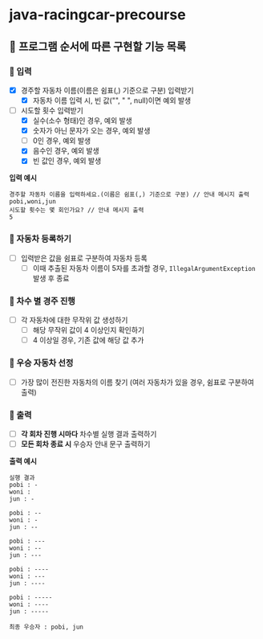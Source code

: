 # java-racingcar-precourse

## 📌 프로그램 순서에 따른 구현할 기능 목록

### 📝 입력

- [X] 경주할 자동차 이름(이름은 쉼표(,) 기준으로 구분) 입력받기
  - [X] 자동차 이름 입력 시, 빈 값("", " ", null)이면 예외 발생
- [ ] 시도할 횟수 입력받기
  - [X] 실수(소수 형태)인 경우, 예외 발생
  - [X] 숫자가 아닌 문자가 오는 경우, 예외 발생
  - [ ] 0인 경우, 예외 발생
  - [X] 음수인 경우, 예외 발생
  - [X] 빈 값인 경우, 예외 발생

**입력 예시**
```
경주할 자동차 이름을 입력하세요.(이름은 쉼표(,) 기준으로 구분) // 안내 메시지 출력
pobi,woni,jun
시도할 횟수는 몇 회인가요? // 안내 메시지 출력
5
```

### 📝 자동차 등록하기
- [ ] 입력받은 값을 쉼표로 구분하여 자동차 등록
    - [ ] 이때 추출된 자동차 이름이 5자를 초과할 경우, ```IllegalArgumentException``` 발생 후 종료

### 📝 차수 별 경주 진행
- [ ] 각 자동차에 대한 무작위 값 생성하기
    - [ ] 해당 무작위 값이 4 이상인지 확인하기
    - [ ] 4 이상일 경우, 기존 값에 해당 값 추가

### 📝 우승 자동차 선정
- [ ] 가장 많이 전진한 자동차의 이름 찾기 (여러 자동차가 있을 경우, 쉼표로 구분하여 출력)

### 📝 출력

- [ ] **각 회차 진행 시마다** 차수별 실행 결과 출력하기
- [ ] **모든 회차 종료 시** 우승자 안내 문구 출력하기

**출력 예시**
```
실행 결과
pobi : -
woni : 
jun : -

pobi : --
woni : -
jun : --

pobi : ---
woni : --
jun : ---

pobi : ----
woni : ---
jun : ----

pobi : -----
woni : ----
jun : -----

최종 우승자 : pobi, jun
```
